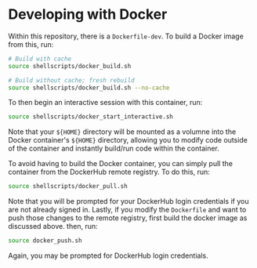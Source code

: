 
# Developing with Docker
Within this repository, there is a `Dockerfile-dev`. To build a Docker image from this, run:
```bash
# Build with cache
source shellscripts/docker_build.sh

# Build without cache; fresh rebuild
source shellscripts/docker_build.sh --no-cache
```

To then begin an interactive session with this container, run:
```bash
source shellscripts/docker_start_interactive.sh
```
Note that your `${HOME}` directory will be mounted as a volumne into the Docker container's `${HOME}` directory, allowing you to modify code outside of the container and instantly build/run code within the container.

To avoid having to build the Docker container, you can simply pull the container from the DockerHub remote registry. To do this, run:
```bash
source shellscripts/docker_pull.sh
```
Note that you will be prompted for your DockerHub login credentials if you are not already signed in. Lastly, if you modify the `Dockerfile` and want to push those changes to the remote registry, first build the docker image as discussed above. then, run:
```bash
source docker_push.sh
```

Again, you may be prompted for DockerHub login credentials.
